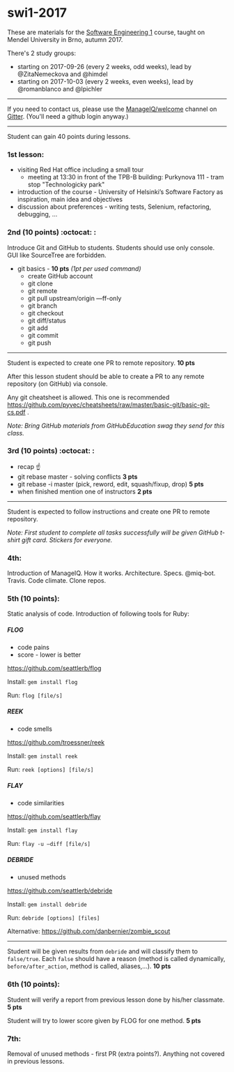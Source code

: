 # swi1-2017

These are materials for the [Software Engineering 1](http://is.mendelu.cz/katalog/syllabus.pl?kod=PEF:SWI1) course, taught on Mendel University in Brno, autumn 2017.

There's 2 study groups:

   * starting on 2017-09-26 (every 2 weeks, odd weeks), lead by @ZitaNemeckova and @himdel
   * starting on 2017-10-03 (every 2 weeks, even weeks), lead by @romanblanco and @lpichler

---

If you need to contact us, please use the [ManageIQ/welcome](https://gitter.im/ManageIQ/welcome) channel on [Gitter](https://gitter.im). (You'll need a github login anyway.)

---
Student can gain 40 points during lessons.

### 1st lesson:

* visiting Red Hat office including a small tour 
  * meeting at 13:30 in front of the TPB-B building: Purkynova 111 - tram stop "Technologicky park"
* introduction of the course - University of Helsinki’s Software Factory as inspiration, main idea and objectives
* discussion about preferences - writing tests, Selenium, refactoring, debugging, … 

### 2nd (10 points) :octocat: :

Introduce Git and GitHub to students. Students should use only console. GUI like SourceTree are forbidden.

* git basics - **10 pts** *(1pt per used command)*
  * create GitHub account 
  * git clone
  * git remote
  * git pull upstream/origin —ff-only
  * git branch
  * git checkout
  * git diff/status
  * git add
  * git commit
  * git push

---
Student is expected to create one PR to remote repository. **10 pts** 

After this lesson student should be able to create a PR to any remote repository (on GitHub) via console.

Any git cheatsheet is allowed. This one is recommended https://github.com/pyvec/cheatsheets/raw/master/basic-git/basic-git-cs.pdf .

*Note: Bring GitHub materials from GitHubEducation swag they send for this class.*

### 3rd (10 points) :octocat: :
* recap :point_up:
* git rebase master - solving conflicts **3 pts**
* git rebase -i master (pick, reword, edit, squash/fixup, drop) **5 pts**
* when finished mention one of instructors **2 pts**

---
Student is expected to follow instructions and create one PR to remote repository. 

*Note: First student to complete all tasks successfully will be given GitHub t-shirt gift card. Stickers for everyone.* 

### 4th:

Introduction of ManageIQ. How it works. Architecture. Specs. @miq-bot. Travis. Code climate. Clone repos. 

### 5th (10 points):

Static analysis of code. Introduction of following tools for Ruby:

##### FLOG

- code pains
- score - lower is better

https://github.com/seattlerb/flog

Install: `gem install flog`

Run: `flog [file/s]`

##### REEK

- code smells

https://github.com/troessner/reek

Install: `gem install reek`

Run: `reek [options] [file/s]`

##### FLAY

- code similarities

https://github.com/seattlerb/flay

Install: `gem install flay`

Run: `flay -u —diff [file/s]`

##### DEBRIDE

- unused methods

https://github.com/seattlerb/debride

Install: `gem install debride`

Run: `debride [options] [files]`

Alternative: https://github.com/danbernier/zombie_scout

---

Student will be given results from `debride` and will classify them to `false/true`. Each `false` should have a reason (method is called dynamically, `before/after_action`, method is called, aliases,…). **10 pts**

### 6th (10 points):
Student will verify a report from previous lesson done by his/her classmate. **5 pts**

Student will try to lower score given by FLOG for one method. **5 pts**

### 7th:
Removal of unused methods - first PR (extra points?). Anything not covered in previous lessons.


